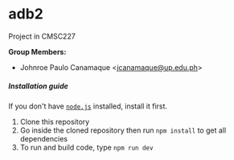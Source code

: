 # adb2

Project in CMSC227


**Group Members:**
- Johnroe Paulo Canamaque <<jcanamaque@up.edu.ph>>


##### Installation guide

If you don't have [`node.js`](https://nodejs.org/en/download/) installed, install it first.

1. Clone this repository
2. Go inside the cloned repository then run `npm install` to get all dependencies
3. To run and build code, type `npm run dev`

